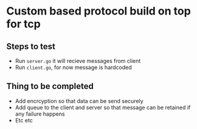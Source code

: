 # Custom based protocol build on top for tcp

## Steps to test
* Run `server.go` it will recieve messages from client
* Run `client.go`, for now message is hardcoded

## Thing to be completed
* Add encrcyption so that data can be send securely
* Add queue to the client and server so that message can be retained if any failure happens
* Etc etc